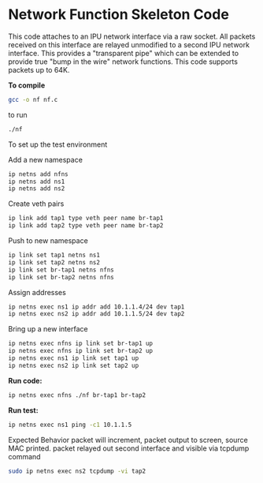 # Network Function Skeleton Code

This code attaches to an IPU network interface via a raw socket.
All packets received on this interface are relayed unmodified 
to a second IPU network interface. 
This provides a "transparent pipe" which can be extended to
provide true "bump in the wire" network functions.
This code supports packets up to 64K.

**To compile**
```sh
gcc -o nf nf.c
```

to run
```sh
./nf
```

To set up the test environment

Add a new namespace
```sh
ip netns add nfns
ip netns add ns1
ip netns add ns2
```

Create veth pairs
```sh
ip link add tap1 type veth peer name br-tap1
ip link add tap2 type veth peer name br-tap2
```

Push to new namespace
```sh
ip link set tap1 netns ns1
ip link set tap2 netns ns2
ip link set br-tap1 netns nfns
ip link set br-tap2 netns nfns
```

Assign addresses
```sh
ip netns exec ns1 ip addr add 10.1.1.4/24 dev tap1
ip netns exec ns2 ip addr add 10.1.1.5/24 dev tap2
```


Bring up a new interface
```sh
ip netns exec nfns ip link set br-tap1 up
ip netns exec nfns ip link set br-tap2 up
ip netns exec ns1 ip link set tap1 up
ip netns exec ns2 ip link set tap2 up
```

**Run code:**
```sh
ip netns exec nfns ./nf br-tap1 br-tap2
```

**Run test:**
```sh
ip netns exec ns1 ping -c1 10.1.1.5
```

Expected Behavior
packet will increment, packet output to screen, source MAC printed.
packet relayed out second interface and visible via tcpdump command
```sh
sudo ip netns exec ns2 tcpdump -vi tap2
```
